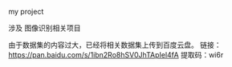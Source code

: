 my project

涉及 图像识别相关项目

由于数据集的内容过大，已经将相关数据集上传到百度云盘。
链接：https://pan.baidu.com/s/1ibn2Ro8hSV0JhTApIel4fA
提取码：wi6r

